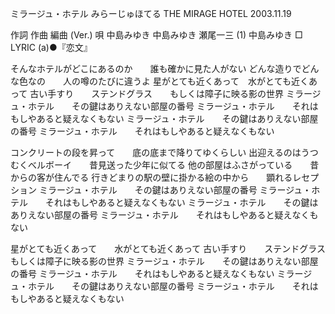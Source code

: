 ミラージュ・ホテル
みらーじゅほてる
THE MIRAGE HOTEL
2003.11.19


作詞  作曲  編曲 (Ver.)   唄
中島みゆき   中島みゆき   瀬尾一三 (1)  中島みゆき
□ LYRIC (a)●『恋文』

そんなホテルがどこにあるのか　　誰も確かに見た人がない
どんな造りでどんな色なの　　人の噂のたびに違うよ
星がとても近くあって　水がとても近くあって
古い手すり　　ステンドグラス　　もしくは障子に映る影の世界
ミラージュ・ホテル　　その鍵はありえない部屋の番号
ミラージュ・ホテル　　それはもしやあると疑えなくもない
ミラージュ・ホテル　　その鍵はありえない部屋の番号
ミラージュ・ホテル　　それはもしやあると疑えなくもない

コンクリートの段を昇って　　底の底まで降りてゆくらしい
出迎えるのはうつむくべルボーイ　　昔見送った少年に似てる
他の部屋はふさがっている　　昔からの客が住んでる
行きどまりの駅の壁に掛かる絵の中から　　顕れるレセプション
ミラージュ・ホテル　　その鍵はありえない部屋の番号
ミラージュ・ホテル　　それはもしやあると疑えなくもない
ミラージュ・ホテル　　その鍵はありえない部屋の番号
ミラージュ・ホテル　　それはもしやあると疑えなくもない

星がとても近くあって　　水がとても近くあって
古い手すり　　ステンドグラス　　もしくは障子に映る影の世界
ミラージュ・ホテル　　その鍵はありえない部屋の番号
ミラージュ・ホテル　　それはもしやあると疑えなくもない
ミラージュ・ホテル　　その鍵はありえない部屋の番号
ミラージュ・ホテル　　それはもしやあると疑えなくもない